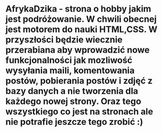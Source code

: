 # AfrykaDzika - strona o hobby jakim jest podróżowanie. W chwili obecnej jest motorem do nauki HTML,CSS. W przyszłości będzie wiecznie przerabiana aby wprowadzić nowe funkcjonalności jak mozliwość wysyłania maili, komentowania postów, pobierania postów i zdjęć z bazy danych a nie tworzenia dla każdego nowej strony. Oraz tego wszystkiego co jest na stronach ale nie potrafie jeszcze tego zrobić :) 
